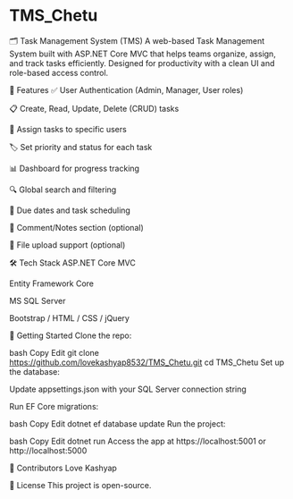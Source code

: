 # TMS_Chetu

🗂️ Task Management System (TMS)
A web-based Task Management System built with ASP.NET Core MVC that helps teams organize, assign, and track tasks efficiently. Designed for productivity with a clean UI and role-based access control.

🔧 Features
✅ User Authentication (Admin, Manager, User roles)

📋 Create, Read, Update, Delete (CRUD) tasks

👤 Assign tasks to specific users

🏷️ Set priority and status for each task

📊 Dashboard for progress tracking

🔍 Global search and filtering

📅 Due dates and task scheduling

💬 Comment/Notes section (optional)

📁 File upload support (optional)

🛠️ Tech Stack
ASP.NET Core MVC

Entity Framework Core

MS SQL Server

Bootstrap / HTML / CSS / jQuery

🚀 Getting Started
Clone the repo:

bash
Copy
Edit
git clone https://github.com/lovekashyap8532/TMS_Chetu.git
cd TMS_Chetu
Set up the database:

Update appsettings.json with your SQL Server connection string

Run EF Core migrations:

bash
Copy
Edit
dotnet ef database update
Run the project:

bash
Copy
Edit
dotnet run
Access the app at https://localhost:5001 or http://localhost:5000



🙌 Contributors
Love Kashyap

📄 License
This project is open-source.
